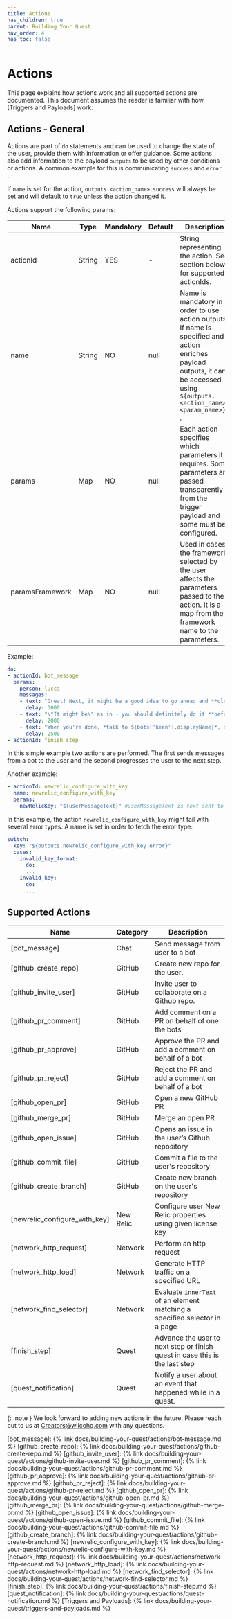 ```yaml
---
title: Actions
has_children: true
parent: Building Your Quest
nav_order: 4
has_toc: false 
---
```


# Actions 

This page explains how actions work and all supported actions are documented. This document assumes the reader is familiar with how [Triggers and Payloads] work.

## Actions - General

Actions are part of `do` statements and can be used to change the state of the user, provide them with information or offer guidance. Some actions also add information to the payload `outputs` to be used by other conditions or actions. A common example for this is communicating `success` and `error` . 

If `name` is set for the action, `outputs.<action_name>.success` will always be set and will default to `true` unless the action changed it.

Actions support the following params:

| Name            | Type   | Mandatory | Default | Description                                                                                                                                                                    |
|-----------------|--------|-----------|---------|--------------------------------------------------------------------------------------------------------------------------------------------------------------------------------|
| actionId        | String | YES       | -       | String representing the action. See section below for supported actionIds.                                                                                                     |
| name            | String | NO        | null    | Name is mandatory in order to use action outputs. If name is specified and action enriches payload outputs, it can be accessed using `${outputs.<action_name>.<param_name>}` . |
| params          | Map    | NO        | null    | Each action specifies which parameters it requires. Some parameters are passed transparently from the trigger payload and some must be configured.                             |
| paramsFramework | Map    | NO        | null    | Used in cases the framework selected by the user affects the parameters passed to the action. It is a map from the framework name to the parameters.                           |

Example:

```yaml
do:
- actionId: bot_message
  params:
    person: lucca
    messages:
    - text: "Great! Next, it might be a good idea to go ahead and **clone that repository**, before doing any other tasks. *Clone it*, don't fork it!"
      delay: 3000
    - text: "\"It might be\" as in - you should definitely do it **before doing any of your next tasks**."
      delay: 2000
    - text: "When you're done, *talk to ${bots['keen'].displayName}*, she’ll take it from here."
      delay: 2500
- actionId: finish_step
```

In this simple example two actions are performed. The first sends messages from a bot to the user and the second progresses the user to the next step.

Another example:

```yaml
- actionId: newrelic_configure_with_key
  name: newrelic_configure_with_key
  params:
    newRelicKey: "${userMessageText}" #userMessageText is text sent to a bot by the user 
```

In this example, the action `newrelic_configure_with_key` might fail with several error types. A name is set in order to fetch the error type:

```yaml
switch:
  key: "${outputs.newrelic_configure_with_key.error}"
  cases:
    invalid_key_format:
      do:
      ...
    invalid_key:
      do:
      ...
```

## Supported Actions

| Name                                     | Category  | Description                                                                       |
| ---------------------------------------- | --------- | --------------------------------------------------------------------------------- |
| [bot_message]                            | Chat      | Send message from user to a bot                                                   |
| [github_create_repo]                     | GitHub    | Create new repo for the user.                                                     |
| [github_invite_user]                     | GitHub    | Invite user to collaborate on a Github repo.                                      |
| [github_pr_comment]                      | GitHub    | Add comment on a PR on behalf of one the bots                                    |
| [github_pr_approve]                      | GitHub    | Approve the PR and add a comment on behalf of a bot                              |
| [github_pr_reject]                       | GitHub    | Reject the PR and add a comment on behalf of a bot                               |
| [github_open_pr]                         | GitHub    | Open a new GitHub PR                                                              |
| [github_merge_pr]                        | GitHub    | Merge an open PR                                                                  |
| [github_open_issue]                      | GitHub    | Opens an issue in the user’s Github repository                                    |
| [github_commit_file]                     | GitHub    | Commit a file to the user's repository                                            |
| [github_create_branch]                   | GitHub    | Create new branch on the user's repository                                        |
| [newrelic_configure_with_key]            | New Relic | Configure user New Relic properties using given license key                       |
| [network_http_request]                   | Network   | Perform an http request                                                           |
| [network_http_load]                      | Network   | Generate HTTP traffic on a specified URL                                          |
| [network_find_selector]                  | Network   | Evaluate `innerText` of an element matching a specified selector in a page        |
| [finish_step]                            | Quest     | Advance the user to next step or finish quest in case this is the last step       |
| [quest_notification]                     | Quest     | Notify a user about an event that happened while in a quest.                      |


{: .note }
We look forward to adding new actions in the future. Please reach out to us at <Creators@wilcohq.com> with any questions.

[bot_message]: {% link docs/building-your-quest/actions/bot-message.md %}
[github_create_repo]: {% link docs/building-your-quest/actions/github-create-repo.md %}
[github_invite_user]: {% link docs/building-your-quest/actions/github-invite-user.md %}
[github_pr_comment]: {% link docs/building-your-quest/actions/github-pr-comment.md %}
[github_pr_approve]: {% link docs/building-your-quest/actions/github-pr-approve.md %}
[github_pr_reject]: {% link docs/building-your-quest/actions/github-pr-reject.md %}
[github_open_pr]: {% link docs/building-your-quest/actions/github-open-pr.md %}
[github_merge_pr]: {% link docs/building-your-quest/actions/github-merge-pr.md %}
[github_open_issue]: {% link docs/building-your-quest/actions/github-open-issue.md %}
[github_commit_file]: {% link docs/building-your-quest/actions/github-commit-file.md %}
[github_create_branch]: {% link docs/building-your-quest/actions/github-create-branch.md %}
[newrelic_configure_with_key]: {% link docs/building-your-quest/actions/newrelic-configure-with-key.md %}
[network_http_request]: {% link docs/building-your-quest/actions/network-http-request.md %}
[network_http_load]: {% link docs/building-your-quest/actions/network-http-load.md %}
[network_find_selector]: {% link docs/building-your-quest/actions/network-find-selector.md %}
[finish_step]: {% link docs/building-your-quest/actions/finish-step.md %}
[quest_notification]: {% link docs/building-your-quest/actions/quest-notification.md %}
[Triggers and Payloads]: {% link docs/building-your-quest/triggers-and-payloads.md %}